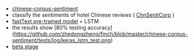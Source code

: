 * [chinese-corpus-sentiment](https://github.com/zhedongzheng/finch/tree/master/chinese-corpus-sentiment)
 * classify the sentiments of hotel Chinese reviews ( [ChnSentiCorp](http://tjzhifei.github.io/resource.html) )
 * [fastText pre-trained model](https://github.com/facebookresearch/fastText/blob/master/pretrained-vectors.md) + LSTM
 * the results show [80% testing accuracy] (https://github.com/zhedongzheng/finch/blob/master/chinese-corpus-sentiment/tests/log/keras_lstm_test.png)
* [beta stage](https://zhedongzheng.github.io/supervised-learning)
